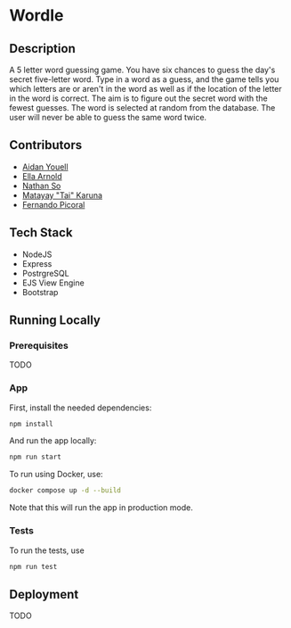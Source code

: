 # Wordle

## Description
A 5 letter word guessing game. You have six chances to guess the day's secret five-letter word. Type in a word as a guess, and the game tells you which letters are or aren't in the word as well as if the location of the letter in the word is correct. The aim is to figure out the secret word with the fewest guesses. The word is selected at random from the database. The user will never be able to guess the same word twice.

## Contributors
* [Aidan Youell](https://github.com/aidanyouell)
* [Ella Arnold](https://github.com/ellaarnold19)
* [Nathan So](https://github.com/nthnns)
* [Matayay "Tai" Karuna](https://github.com/matayay)
* [Fernando Picoral](https://github.com/feRpicoral)


## Tech Stack
* NodeJS
* Express
* PostrgreSQL
* EJS View Engine
* Bootstrap

## Running Locally

### Prerequisites
TODO

### App

First, install the needed dependencies:

```bash
npm install
```

And run the app locally:

```bash
npm run start
```

To run using Docker, use:

```bash
docker compose up -d --build
```

Note that this will run the app in production mode. 

### Tests
To run the tests, use
```bash
npm run test
```

## Deployment
TODO



